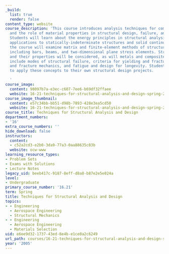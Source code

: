 ```yaml
---
_build:
  list: true
  render: false
content_type: website
course_description: 'This course introduces analysis techniques for complex structures
  and the role of material properties in structural design, failure, and longevity.
  Students will learn about the energy principles in structural analysis and their
  applications to statically-indeterminate structures and solid continua. Additionally,
  the course will examine matrix and finite-element methods of structured analysis
  including bars, beams, and two-dimensional plane stress elements. Structural materials
  and their properties will be considered, as will metals and composites. Other topics
  include modes of structural failure, criteria for yielding and fracture, crack formation
  and fracture mechanics, and fatigue and design for longevity. Students are expected
  to apply these concepts to their own structural design projects.

  '
course_image:
  content: 98097b7a-e3ec-c607-7ee6-b69df32ffaee
  website: 16-21-techniques-for-structural-analysis-and-design-spring-2005
course_image_thumbnail:
  content: e57c34bb-bb51-d98b-7893-428e3ea5cd50
  website: 16-21-techniques-for-structural-analysis-and-design-spring-2005
course_title: Techniques for Structural Analysis and Design
department_numbers:
- '16'
extra_course_numbers: ''
hide_download: false
instructors:
  content:
  - c52a2cd3-e2b0-3da9-77a3-0aa88635c03b
  website: ocw-www
learning_resource_types:
- Problem Sets
- Exams with Solutions
- Lecture Notes
legacy_uid: beeb417c-9187-8eff-d8a8-b87e2e5e024a
level:
- Undergraduate
primary_course_number: '16.21'
term: Spring
title: Techniques for Structural Analysis and Design
topics:
- - Engineering
  - Aerospace Engineering
  - Structural Mechanics
- - Engineering
  - Aerospace Engineering
  - Materials Selection
uid: e6ee9d32-1737-43ed-8e4b-e1ce0a2c6249
url_path: courses/16-21-techniques-for-structural-analysis-and-design-spring-2005
year: '2005'
---
```

